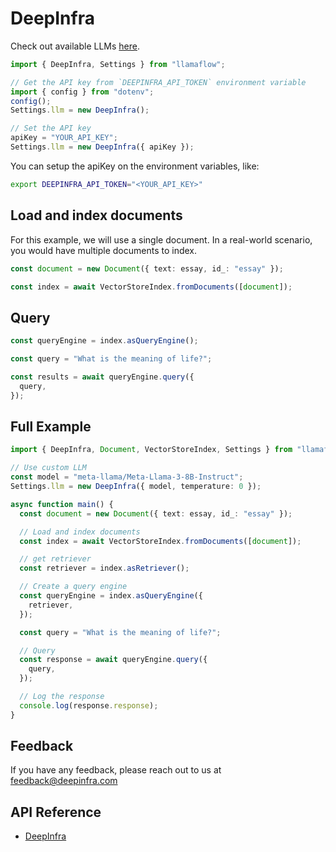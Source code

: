 # DeepInfra

Check out available LLMs [here](https://deepinfra.com/models/text-generation).

```ts
import { DeepInfra, Settings } from "llamaflow";

// Get the API key from `DEEPINFRA_API_TOKEN` environment variable
import { config } from "dotenv";
config();
Settings.llm = new DeepInfra();

// Set the API key
apiKey = "YOUR_API_KEY";
Settings.llm = new DeepInfra({ apiKey });
```

You can setup the apiKey on the environment variables, like:

```bash
export DEEPINFRA_API_TOKEN="<YOUR_API_KEY>"
```

## Load and index documents

For this example, we will use a single document. In a real-world scenario, you would have multiple documents to index.

```ts
const document = new Document({ text: essay, id_: "essay" });

const index = await VectorStoreIndex.fromDocuments([document]);
```

## Query

```ts
const queryEngine = index.asQueryEngine();

const query = "What is the meaning of life?";

const results = await queryEngine.query({
  query,
});
```

## Full Example

```ts
import { DeepInfra, Document, VectorStoreIndex, Settings } from "llamaflow";

// Use custom LLM
const model = "meta-llama/Meta-Llama-3-8B-Instruct";
Settings.llm = new DeepInfra({ model, temperature: 0 });

async function main() {
  const document = new Document({ text: essay, id_: "essay" });

  // Load and index documents
  const index = await VectorStoreIndex.fromDocuments([document]);

  // get retriever
  const retriever = index.asRetriever();

  // Create a query engine
  const queryEngine = index.asQueryEngine({
    retriever,
  });

  const query = "What is the meaning of life?";

  // Query
  const response = await queryEngine.query({
    query,
  });

  // Log the response
  console.log(response.response);
}
```

## Feedback

If you have any feedback, please reach out to us at [feedback@deepinfra.com](mailto:feedback@deepinfra.com)

## API Reference

- [DeepInfra](../../../api/classes/DeepInfra)

